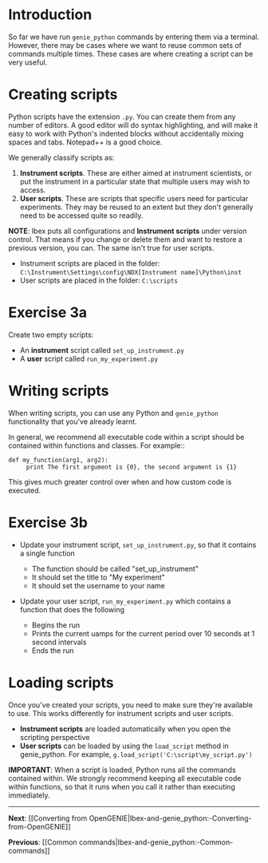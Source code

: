 Introduction
============

So far we have run ``genie_python`` commands by entering them via a terminal. However, there may be cases where we want to reuse common sets of commands multiple times. These cases are where creating a script can be very useful.

Creating scripts
================

Python scripts have the extension ``.py``. You can create them from any number of editors. A good editor will do syntax highlighting, and will make it easy to work with Python's indented blocks without accidentally mixing spaces and tabs. Notepad++ is a good choice.

We generally classify scripts as:

1. **Instrument scripts**. These are either aimed at instrument scientists, or put the instrument in a particular state that multiple users may wish to access.
2. **User scripts**. These are scripts that specific users need for particular experiments. They may be reused to an extent but they don't generally need to be accessed quite so readily.

**NOTE**: Ibex puts all configurations and **Instrument scripts** under version control. That means if you change or delete them and want to restore a previous version, you can. The same isn't true for user scripts.

- Instrument scripts are placed in the folder: ``C:\Instrument\Settings\config\NDX[Instrument name]\Python\inst``
- User scripts are placed in the folder: ``C:\scripts``

Exercise 3a
===========

Create two empty scripts:

- An **instrument** script called ``set_up_instrument.py``
- A **user** script called ``run_my_experiment.py``

Writing scripts
===============

When writing scripts, you can use any Python and ``genie_python`` functionality that you've already learnt.

In general, we recommend all executable code within a script should be contained within functions and classes. For example::

    def my_function(arg1, arg2):
         print The first argument is {0}, the second argument is {1}

This gives much greater control over when and how custom code is executed.

Exercise 3b
===========

-   Update your instrument script, ``set_up_instrument.py``, so that it contains a single function

    - The function should be called "set_up_instrument"
    - It should set the title to "My experiment"
    - It should set the username to your name

-   Update your user script, ``run_my_experiment.py`` which contains a function that does the following

    - Begins the run
    - Prints the current uamps for the current period over 10 seconds at 1 second intervals
    - Ends the run

Loading scripts
===============

Once you've created your scripts, you need to make sure they're available to use. This works differently for instrument scripts and user scripts.

- **Instrument scripts** are loaded automatically when you open the scripting perspective
- **User scripts** can be loaded by using the ``load_script`` method in genie_python. For example, ``g.load_script('C:\script\my_script.py')``

**IMPORTANT**: When a script is loaded, Python runs all the commands contained within. We strongly recommend keeping all executable code within functions, so that it runs when you call it rather than executing immediately.


-------------------------------------------------------------------------------

**Next**: [[Converting from OpenGENIE|Ibex-and-genie_python:-Converting-from-OpenGENIE]]
   
**Previous**: [[Common commands|Ibex-and-genie_python:-Common-commands]]